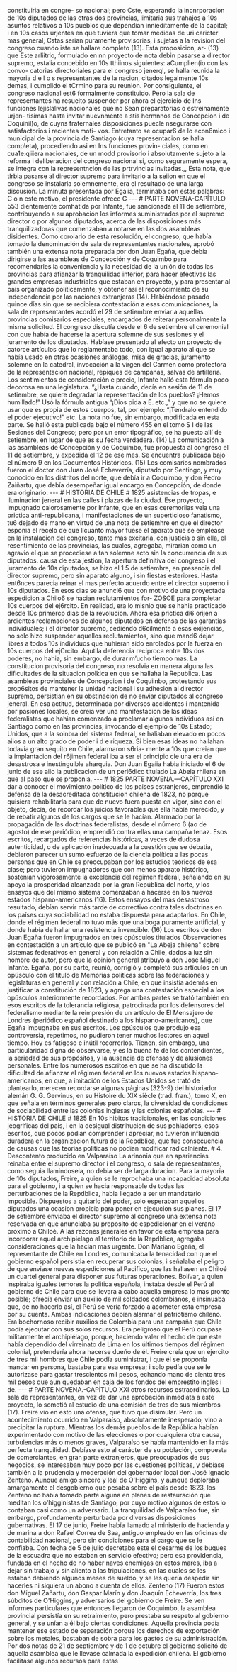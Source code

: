 constituiria en congre- so nacional; pero Cste, esperando la incnrporacion de 10s diputados de las otras dos provincias, limitaria sus trahajos a 10s asuntos relativos a 10s pueblos que dependian innieditamente de la capital; i en 10s casos urjentes en que tuviera que tomar medidas de uri caricter mas general, Cstas serian puramente provisorias, i sujetas a la revision del congreso cuando iste se hallare completo (13). Esta proposicion, ar- (13) que Este arliitrio, formulado en nn proyecto de nota debin pasarse a director supremo, estalia concebido en 10s tthiinos siguientes: aCumplien(io con las convo- catorias directoriales para el congreso jenerql, se halla reunida la mayoria d e l o s representantes de la nacion, citados legalmente 10s demas, i cumplido el tCrmino para su reunion. Por consiguiente, el congreso nacional est6 formalmente constituido. Pero la sala de representantes ha resuelto suspender por ahora el ejercicio de Ins funciones lejislalivas nacionales que no Sean preparatorias o estreinamente urjen- tisimas hasta invitar nuevnmente a stis hermnnos de Concepcion i de Coquinil)o, de cuyns fraternales disposiciones puecle nsegurarse con satisfactorios i recientes moti- vos. Entretanto se ocupar6 de lo econ6mico i municipal de la provincia de Santiago (cuya representacion se halla comp!eta), procediendo asi en Ins funciones provin- ciales, como en cua1e:qiiiera nacionales, de un modd provisorio i absolutamente sujeto a la reforma i deliberacion del congreso nacional si, como seguramente espera, se integra con la representncion de las prtrvincias invitadas.,, Esta.nota, que tlrbia pasarse al director supremo para invitarlo a la seiion en que el congreso se instalaria solemnemente, era el resultado de una Iarga discusion. La minuta presentada por Egaiia, terminaba con estas palabras: C o n este motivo, el presidente ofrece G --- # PARTE NOVENA-CAPÍTULO 553 dientemente comhatida por Infante, fue sancionada el 11 de setiembre, contribuyendo a su aprobación los informes suministrados por el supremo director o por algunos diputados, acerca de las disposiciones más tranquilizadoras que comenzaban a notarse en las dos asambleas disidentes. Como corolario de esta resolución, el congreso, que había tomado la denominación de sala de representantes nacionales, aprobó también una extensa nota preparada por don Juan Egaña, que debía dirigirse a las asambleas de Concepción y de Coquimbo para recomendarles la conveniencia y la necesidad de la unión de todas las provincias para afianzar la tranquilidad interior, para hacer efectivas las grandes empresas industriales que estaban en proyecto, y para presentar al país organizado políticamente, y obtener así el reconocimiento de su independencia por las naciones extranjeras (14). Habiéndose pasado quince días sin que se recibiera contestación a esas comunicaciones, la sala de representantes acordó el 29 de setiembre enviar a aquellas provincias comisarios especiales, encargados de reiterar personalmente la misma solicitud. El congreso discutía desde el 6 de setiembre el ceremonial con que había de hacerse la apertura solemne de sus sesiones y el juramento de los diputados. Habíase presentado al efecto un proyecto de catorce artículos que lo reglamentaba todo, con igual aparato al que se había usado en otras ocasiones análogas, misa de gracias, juramento solemne en la catedral, invocación a la virgen del Carmen como protectora de la representación nacional, repiques de campanas, salvas de artillería. Los sentimientos de consideración e precio, Infante halló esta fórmula poco decorosa en una legislatura. “¿Hasta cuándo, decía en sesión de 11 de setiembre, se quiere degradar la representación de los pueblos? ¡Hemos humillado!” Usó la fórmula antigua “¡Dios pida a E. etc.,” y que no se quiere usar que es propia de estos cuerpos, tal, por ejemplo: “¡Tendralo entendido el poder ejecutivo!” etc. La nota no fue, sin embargo, modificada en esta parte. Se halló esta publicada bajo el número 455 en el tomo S I de las Sesiones del Congreso; pero por un error tipográfico, se ha puesto allí de setiembre, en lugar de que es su fecha verdadera. (14) La comunicación a las asambleas de Concepción y de Coquimbo, fue propuesta al congreso el 11 de setiembre, y expedida el 12 de ese mes. Se encuentra publicada bajo el número 9 en los Documentos Históricos. (15) Los comisarios nombrados fueron el doctor don Juan José Echeverría, diputado por Sentingo, y muy conocido en los distritos del norte, que debía ir a Coquimbo, y don Pedro Zaiñartu, que debía desempeñar igual encargo en Concepción, de donde era originario. --- # HISTORIA DE CHILE # 1825 asistencias de tropas, e iluminacion jeneral en las calles i plazas de la ciudad. Ese proyecto, impugnado calorosamente por Infante, que en esas ceremoriias veia una prictica anti-republicana, i manifestaciones de un superticioso fanatismo, tu6 dejado de mano en virtud de una nota de setiemhre en que el director esponia el recelo de que llcuanto mayor fuese el aparato que se emplease en la instalacion del congreso, tanto mas excitaria, con justicia o sin ella, el resentimiento de las provincias, las cuales, agregaba, mirarian como un agravio el que se procediese a tan solemne acto sin la concurrencia de sus diputados. causa de esta jestion, la apertura definitiva del congreso i el juramento de 10s diputados, se hizo el 1 5 de setiemhre, en presencia del director supremo, pero sin aparato alguno, i sin fiestas esteriores. Hasta ent6nces parecia reinar el mas perfecto acuerdo entre el director supremo i 10s diputados. En esos dias se anunci6 que con motivo de una proyectada espedicion a Chilo6 se hacian reclutamientos for- ZOSOE para completar 10s cuerpos del ej6rcito. En realidad, era lo misnio que se hahia practicado desde 10s primercp dias de la revolucion. Ahora esa prictica di6 orijen a ardientes reclamaciones de algunos diputados en defensa de las garantias individuales; i el director supremo, cediendo d6cilmente a esas exijencias, no solo hizo suspender aquellos reclutamientos, sino que mand6 dejar libres a todos 10s individuos que huhieran sido enrolados por la fuerza en 10s cuerpos del ejCrcito. Aqutlla deferencia reciproca entre 10s dos poderes, no hahia, sin embargo, de durar m’ucho tiempo mas. La constitucion provisoria del congreso, no resolvia en manera alguna las dificultades de la situacion polkica en que se hallaha la Republica. Las asambleas provinciales de Concepcion i de Coquiinbo, protestando sus prop6sitos de mantener la unidad nacional i su adhesion al director supremo, persistian en su obstinacion de no enviar diputados al congreso jeneral. En esa actitud, determinada por diversos accidentes i mantenida por pasiones locales, se creia ver una manifestacion de las ideas federalistas que hahian comenzado a proclamar algunos individuos asi en Santiago como en las provincias, invocando el ejemplo de 10s Estado; Unidos, que a la soinbra del sistema federal, se haliaban elevado en pocos aiios a un alto grado de poder i d e riqueza. Si bien esas ideas no hallahan todavia gran sequito en Chile, alarmaron s6ria- mente a 10s que creian que la implantacion del r6jimen federal iba a ser el principio cle una era de desastrosa e inestinguible aharquia. Don Juan Egaiia habia iniciado el 6 de junio de ese aiio la publicacion de un peri6dico titulado La Abeia rhilena en que al paso que se proponia. --- # 1825 PARTE NOVENA.—CAPÍTULO XXI dar a conocer el movimiento político de los paises estranjeros, emprendió la defensa de la desacreditada constitucion chilena de 1823, no porque quisiera rehabilitarla para que de nuevo fuera puesta en vigor, sino con el objeto, decía, de recordar los juicios favorables que ella había merecido, y de rebatir algunos de los cargos que se le hacían. Alarmado por la propagación de las doctrinas federalistas, desde el número 6 (ao de agosto) de ese periódico, emprendió contra ellas una campaña tenaz. Esos escritos, recargados de referencias históricas, a veces de dudosa autenticidad, o de aplicación inadecuada a la cuestión que se debatía, debieron parecer un sumo esfuerzo de la ciencia política a las pocas personas que en Chile se preocupaban por los estudios teóricos de esa clase; pero tuvieron impugnadores que con menos aparato histórico, sostenían vigorosamente la excelencia del régimen federal, señalando en su apoyo la prosperidad alcanzada por la gran República del norte, y los ensayos que del mismo sistema comenzaban a hacerse en los nuevos estados hispano-americanos (16). Estos ensayos del más desastroso resultado, debían servir más tarde de correctivo contra tales doctrinas en los países cuya sociabilidad no estaba dispuesta para adaptarlos. En Chile, donde el régimen federal no tuvo más que una boga puramente artificial, y donde había de hallar una resistencia invencible. (16) Los escritos de don Juan Egaña fueron impugnados en tres opúsculos titulados Observaciones en contestación a un artículo que se publicó en "La Abeja chilena" sobre sistemas federativos en general y con relación a Chile, dados a luz sin nombre de autor, pero que la opinión general atribuyó a don José Miguel Infante. Egaña, por su parte, reunió, corrigió y completó sus artículos en un opúsculo con el título de Memorias políticas sobre las federaciones y legislaturas en general y con relación a Chile, en que insistía además en justificar la constitución de 1823, y agrega una contestación especial a los opúsculos anteriormente recordados. Por ambas partes se trató también en esos escritos de la tolerancia religiosa, patrocinada por los defensores del federalismo mediante la reimpresión de un artículo de El Mensajero de Londres (periódico español destinado a los hispano-americanos), que Egaña impugnaba en sus escritos. Los opúsculos que produjo esa controversia, repetimos, no pudieron tener muchos lectores en aquel tiempo. Hoy es fatigoso e inútil recorrerlos. Tienen, sin embargo, una particularidad digna de observarse, y es la buena fe de los contendientes, la seriedad de sus propósitos, y la ausencia de ofensas y de alusiones personales. Entre los numerosos escritos en que se ha discutido la dificultad de afianzar el régimen federal en los nuevos estados hispano-americanos, en que, a imitación de los Estados Unidos se trató de plantearlo, merecen recordarse algunas páginas (323-9) del historiador alemán G. G. Gervinus, en su Histoire du XIX siècle (trad. fran.), tomo X, en que señala en términos generales pero claros, la diversidad de condiciones de sociabilidad entre las colonias inglesas y las colonias españolas. --- # HISTORIA DE CHILE # 1825 En 10s hibitos tradicionales, en las condiciones jeogrificas del pais, i en la desigual distrihucion de sus pohladores, esos escritos, que pocos podian comprender i apreciar, no tuvieron influencia duradera en la organizacion futura de la Repdblica, que fue consecuencia de causas que las teorias politicas no podian modificar radicalniente. # 4. Descontento producido en Valparaíso La arinonia que en apariencias reinaba entre el supremo director i el congreso, o sala de representantes, como seguia Ilamindosela, no debia ser de larga duracion. Para la mayoria de 10s diputados, Freire, a quien se le reprochaba una incapacidad absoluta para el gobierno, i a quien se hacia responsable de todas las perturbaciones de la Repdblica, habia llegado a ser un mandatario imposible. Dispuestos a quitarlo del poder, solo esperaban aquellos diputados una ocasion propicia para poner en ejecucion sus planes. El 17 de setiembre enviaba el director supremo al congreso una extensa nota reservada en que anunciaba su proposito de espedicionar en el verano proximo a Chiloé. A las razones jenerales en favor de esta empresa para incorporar aquel archipielago al territorio de la Repdblica, agregaba consideraciones que la hacian mas urgente. Don Mariano Egaña, el representante de Chile en Londres, comunicaba la tenacidad con que el gobierno español persistia en recuperar sus colonias, i señalaba el peligro de que enviase nuevas espediciones al Pacifico, que las hallasen en Chiloé un cuartel general para disponer sus futuras operaciones. Bolívar, a quien inspiraba iguales temores la politica española, instaba desde el Perú al gobierno de Chile para que se llevara a cabo aquella empresa lo mas pronto posible; ofrecía enviar un auxilio de mil soldados colombianos, e insinuaba que, de no hacerlo así, el Perú se vería forzado a acometer esta empresa por su cuenta. Ambas indicaciones debían alarmar el patriotismo chileno. Era bochornoso recibir auxilios de Colombia para una campaña que Chile podía ejecutar con sus solos recursos. Era peligroso que el Perú ocupase militarmente el archipiélago, porque, haciendo valer el hecho de que este había dependido del virreinato de Lima en los últimos tiempos del régimen colonial, pretendería ahora hacerse dueño de él. Freire creía que un ejercito de tres mil hombres que Chile podía suministrar, i que él se proponía mandar en persona, bastaba para esa empresa; i solo pedía que se le autorizase para gastar trescientos mil pesos, echando mano de ciento tres mil pesos que aun quedaban en caja de los fondos del emprestito ingles i de. --- # PARTE NOVENA.-CAPÍTULO XXI otros recursos estraordinarios. La sala de representantes, en vez de dar una aprobación inmediata a este proyecto, lo sometió al estudio de una comisión de tres de sus miembros (17). Freire vio en esto una ofensa, que tuvo que disimular. Pero un acontecimiento ocurrido en Valparaíso, absolutamente inesperado, vino a precipitar la ruptura. Mientras los demás pueblos de la República habían experimentado con motivo de las elecciones o por cualquiera otra causa, turbulencias más o menos graves, Valparaíso se había mantenido en la más perfecta tranquilidad. Debíase esto al carácter de su población, compuesta de comerciantes, en gran parte extranjeros, que preocupados de sus negocios, se interesaban muy poco por las cuestiones políticas, y debíase también a la prudencia y moderación del gobernador local don José Ignacio Zenteno. Aunque amigo sincero y leal de O'Higgins, y aunque deploraba amargamente el desgobierno que pesaba sobre el país desde 1823, los Zenteno no había tomado parte alguna en planes de restauración que meditan los o'higginistas de Santiago, por cuyo motivo algunos de estos lo contaban casi como un adversario. La tranquilidad de Valparaíso fue, sin embargo, profundamente perturbada por diversas disposiciones gubernativas. El 17 de junio, Freire había llamado al ministerio de hacienda y de marina a don Rafael Correa de Saa, antiguo empleado en las oficinas de contabilidad nacional, pero sin condiciones para el cargo que se le confiaba. Con fecha de 5 de julio decretaba este el desarme de los buques de la escuadra que no estaban en servicio efectivo; pero esa providencia, fundada en el hecho de no haber naves enemigas en estos mares, iba a dejar sin trabajo y sin aliento a las tripulaciones, en las cuales se les estaban debiendo algunos meses de sueldo, y se les quería despedir sin hacerles ni siquiera un abono a cuenta de ellos. Zenteno (17) Fueron estos don Miguel Zañartu, don Gaspar Marín y don Joaquín Echeverría, los tres súbditos de O'Higgins, y adversarios del gobierno de Freire. Se ven informes particulares que entonces llegaron de Coquimbo, la asamblea provincial persistía en su retraimiento, pero prestaba su respeto al gobierno general, y se unían a él bajo ciertas condiciones. Aquella provincia podía mantener ese estado de separación porque los derechos de exportación sobre los metales, bastaban de sobra para los gastos de su administración. Por dos notas de 21 de septiembre y de 1 de octubre el gobierno solicitó de aquella asamblea que le llevase calmada la expedición chilena. El gobierno facilitase algunos recursos para estas
